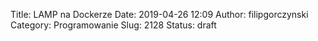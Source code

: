 Title: LAMP na Dockerze
Date: 2019-04-26 12:09
Author: filipgorczynski
Category: Programowanie
Slug: 2128
Status: draft



